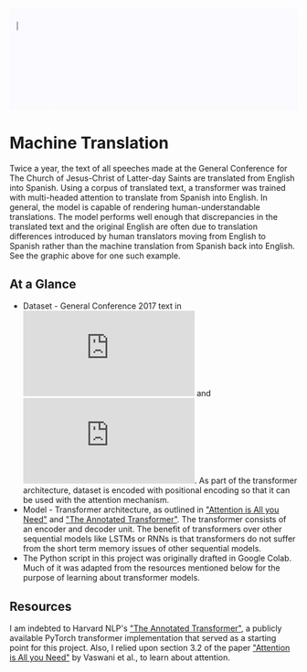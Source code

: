![](https://github.com/themichaelmort/machine_tramslation/blob/main/Machine-Translation.gif)

# Machine Translation

Twice a year, the text of all speeches made at the General Conference for The Church of Jesus-Christ of Latter-day Saints are translated from English into Spanish. Using a corpus of translated text, a transformer was trained with multi-headed attention to translate from Spanish into English. In general, the model is capable of rendering human-understandable translations. The model performs well enough that discrepancies in the translated text and the original English are often due to translation differences introduced by human translators moving from English to Spanish rather than the machine translation from Spanish back into English. See the graphic above for one such example.

## At a Glance

* Dataset - General Conference 2017 text in ![English](https://raw.githubusercontent.com/nickwalton/translation/master/gc_2010-2017_conglomerated_20171009_en.txt) and ![Spanish](https://raw.githubusercontent.com/nickwalton/translation/master/gc_2010-2017_conglomerated_20171009_es.txt). As part of the transformer architecture, dataset is encoded with positional encoding so that it can be used with the attention mechanism.
* Model - Transformer architecture, as outlined in ["Attention is All you Need"](https://arxiv.org/pdf/1706.03762.pdf) and ["The Annotated Transformer"](http://nlp.seas.harvard.edu/annotated-transformer/). The transformer consists of an encoder and decoder unit. The benefit of transformers over other sequential models like LSTMs or RNNs is that transformers do not suffer from the short term memory issues of other sequential models.
* The Python script in this project was originally drafted in Google Colab. Much of it was adapted from the resources mentioned below for the purpose of learning about transformer models.

## Resources
I am indebted to Harvard NLP's ["The Annotated Transformer"](http://nlp.seas.harvard.edu/annotated-transformer/), a publicly available PyTorch transformer implementation that served as a starting point for this project. Also, I relied upon section 3.2 of the paper ["Attention is All you Need"](https://arxiv.org/pdf/1706.03762.pdf) by Vaswani et al., to learn about attention.
